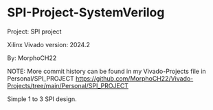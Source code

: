 ﻿# SPI-Project-SystemVerilog



Project: SPI project

Xilinx Vivado version: 2024.2

By: MorphoCH22

NOTE: More commit history can be found in my Vivado-Projects file in Personal/SPI_PROJECT
https://github.com/MorphoCH22/Vivado-Projects/tree/main/Personal/SPI_PROJECT


Simple 1 to 3 SPI design.

